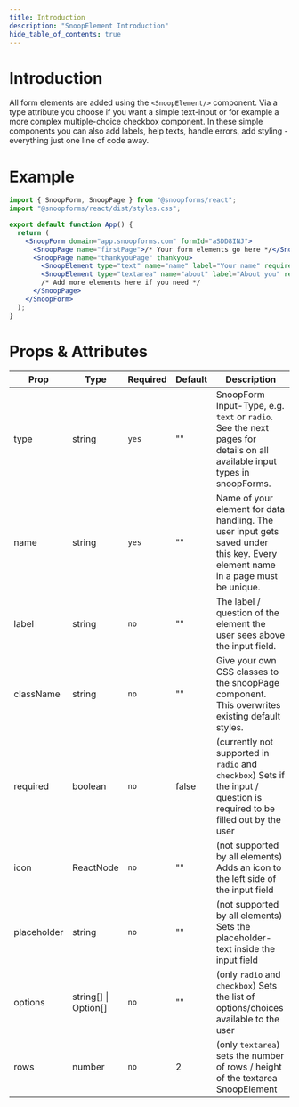 ```yaml
---
title: Introduction
description: "SnoopElement Introduction"
hide_table_of_contents: true
---
```


# Introduction

All form elements are added using the `<SnoopElement/>` component. Via a type attribute you choose if you want a simple text-input or for example a more complex multiple-choice checkbox component. In these simple components you can also add labels, help texts, handle errors, add styling - everything just one line of code away.

# Example

```jsx
import { SnoopForm, SnoopPage } from "@snoopforms/react";
import "@snoopforms/react/dist/styles.css";

export default function App() {
  return (
    <SnoopForm domain="app.snoopforms.com" formId="aSDD8INJ">
      <SnoopPage name="firstPage">/* Your form elements go here */</SnoopPage>
      <SnoopPage name="thankyouPage" thankyou>
        <SnoopElement type="text" name="name" label="Your name" required />
        <SnoopElement type="textarea" name="about" label="About you" required />
        /* Add more elements here if you need */
      </SnoopPage>
    </SnoopForm>
  );
}
```

# Props & Attributes

| Prop        | Type                 | Required | Default | Description                                                                                                                    |
| ----------- | -------------------- | -------- | ------- | ------------------------------------------------------------------------------------------------------------------------------ |
| type        | string               | `yes`    | ""      | SnoopForm Input-Type, e.g. `text` or `radio`. See the next pages for details on all available input types in snoopForms.       |
| name        | string               | `yes`    | ""      | Name of your element for data handling. The user input gets saved under this key. Every element name in a page must be unique. |
| label       | string               | `no`     | ""      | The label / question of the element the user sees above the input field.                                                       |
| className   | string               | `no`     | ""      | Give your own CSS classes to the snoopPage component. This overwrites existing default styles.                                 |
| required    | boolean              | `no`     | false   | (currently not supported in `radio` and `checkbox`) Sets if the input / question is required to be filled out by the user      |
| icon        | ReactNode            | `no`     | ""      | (not supported by all elements) Adds an icon to the left side of the input field                                               |
| placeholder | string               | `no`     | ""      | (not supported by all elements) Sets the placeholder-text inside the input field                                               |
| options     | string[] \| Option[] | `no`     | ""      | (only `radio` and `checkbox`) Sets the list of options/choices available to the user                                           |
| rows        | number               | `no`     | 2       | (only `textarea`) sets the number of rows / height of the textarea SnoopElement                                                |
